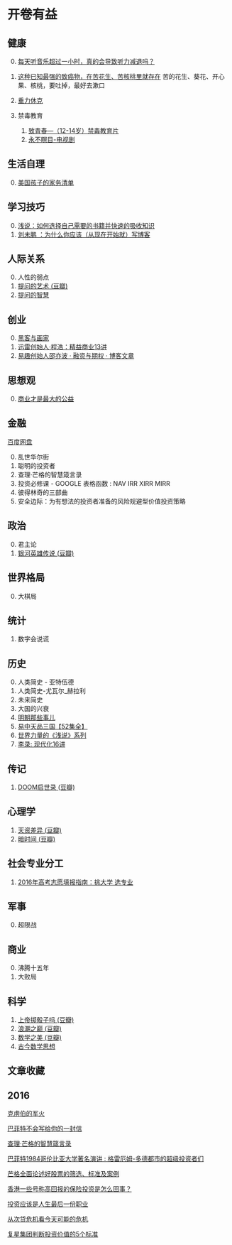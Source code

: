 # 开卷有益

## 健康 

0.  [每天听音乐超过一小时，真的会导致听力减退吗？](http://link.zhihu.com/?target=http%3A//t.cn/RxcG1tr)

0.  [这种已知最强的致癌物，在苦花生、苦核桃里就存在](http://daily.zhihu.com/story/7935870)
    苦的花生、葵花、开心果、核桃，要吐掉，最好去漱口

0.  [重力休克](http://link.zhihu.com/?target=http%3A//baike.baidu.com/item/%25E9%2587%258D%25E5%258A%259B%25E4%25BC%2591%25E5%2585%258B)

0.  禁毒教育
    1.  [致青春—（12-14岁）禁毒教育片](http://link.zhihu.com/?target=http%3A//www.iqiyi.com/w_19rt0krp89.html)
    2.  [永不瞑目-电视剧](http://link.zhihu.com/?target=http%3A//www.iqiyi.com/a_19rrj6umz9.html%3Fvfm%3D2008_aldbd)

## 生活自理

0.  [美国孩子的家务清单](http://link.zhihu.com/?target=http%3A//weibo.com/ttarticle/p/show%3Fid%3D2309404007001419054243)

## 学习技巧

0.  [浅说：如何选择自己需要的书籍并快速的吸收知识](http://link.zhihu.com/?target=http%3A//tieba.baidu.com/p/3410611814%3Fsee_lz%3D1)
0.  [刘未鹏 ：为什么你应该（从现在开始就）写博客](http://link.zhihu.com/?target=http%3A//mindhacks.cn/2009/02/15/why-you-should-start-blogging-now/)

## 人际关系

0.  人性的弱点
0.  [提问的艺术 (豆瓣)](http://link.zhihu.com/?target=https%3A//book.douban.com/subject/25806793/)
0. [提问的智慧](http://link.zhihu.com/?target=https%3A//github.com/ryanhanwu/How-To-Ask-Questions-The-Smart-Way)

##  创业

0.  [黑客与画家](http://link.zhihu.com/?target=https%3A//read.douban.com/ebook/387525/%3Fdcs%3Dsubject-rec%26dcm%3Ddouban%26dct%3D1152971)
0.  [迅雷创始人·程浩：精益商业13讲](http://link.zhihu.com/?target=http%3A//t.cn/R0zt8jl)
0. [易趣创始人邵亦波 · 融资与期权 · 博客文章](http://t.cn/hBt49m)

## 思想观

0.  [商业才是最大的公益](http://link.zhihu.com/?target=http%3A//mp.weixin.qq.com/s%3F__biz%3DMzIwMDk5MjYzMQ%3D%3D%26mid%3D2247486087%26idx%3D2%26sn%3D9fef14e738c955ffb6e10439c5468fa9%26scene%3D0%23wechat_redirect)

## 金融

[百度网盘](https://pan.baidu.com/s/1dFgtWWT)

0. 乱世华尔街
0. 聪明的投资者
0. 查理·芒格的智慧箴言录
0. 投资必修课 - GOOGLE 表格函数 : NAV IRR XIRR MIRR  
0. 彼得林奇的三部曲
0. 安全边际：为有想法的投资者准备的风险规避型价值投资策略

## 政治

0.  君主论
0.  [银河英雄传说 (豆瓣)](http://link.zhihu.com/?target=https%3A//book.douban.com/subject/1418999/)

##  世界格局

0.  大棋局  

##  统计

1.  数字会说谎

## 历史

0.  人类简史 - 亚特伍德  
0.  人类简史-尤瓦尔_赫拉利  
0.  未来简史
0.  大国的兴衰
0.  [明朝那些事儿](http://link.zhihu.com/?target=https%3A//book.douban.com/subject/7163250/)
0.  [易中天品三国【52集全】](http://link.zhihu.com/?target=http%3A//www.bilibili.com/video/av469132/)
0.  [世界力量的《浅说》系列](https://www.zhihu.com/question/49453215)
0.  [李录: 现代化16讲](http://link.zhihu.com/?target=https%3A//www.huxiu.com/member/332940.html)

## 传记  

1.  [DOOM启世录 (豆瓣)](http://link.zhihu.com/?target=https%3A//book.douban.com/subject/1152971/)

## 心理学

1.  [天资差异 (豆瓣)](http://link.zhihu.com/?target=http%3A//t.cn/Rq6JpVW)
2.  [暗时间 (豆瓣)](http://link.zhihu.com/?target=https%3A//book.douban.com/subject/6709809/)

## 社会专业分工  

1.  [2016年高考志愿填报指南：挑大学 选专业](http://link.zhihu.com/?target=https%3A//item.jd.com/11904403.html)

## 军事

0.  超限战

##  商业

0.  沸腾十五年
0.  大败局

##  科学

1.  [上帝掷骰子吗 (豆瓣)](http://link.zhihu.com/?target=https%3A//book.douban.com/subject/1467022/)
2.  [浪潮之巅 (豆瓣)](http://link.zhihu.com/?target=https%3A//book.douban.com/subject/6709783/)
3.  [数学之美 (豆瓣)](http://link.zhihu.com/?target=https%3A//book.douban.com/subject/10750155/)
4.  [古今数学思想](http://link.zhihu.com/?target=https%3A//book.douban.com/series/21993)

## 文章收藏

## 2016

[克虏伯的军火](http://link.zhihu.com/?target=https%3A//book.douban.com/subject/20388325/)

[巴菲特不会写给你的一封信](http://link.zhihu.com/?target=https%3A//xueqiu.com/5780378715/79806017)

[查理·芒格的智慧箴言录](http://link.zhihu.com/?target=https%3A//pan.baidu.com/s/1nvz1FW9)

[巴菲特1984哥伦比亚大学著名演讲 : 格雷厄姆-多德都市的超级投资者们](http://link.zhihu.com/?target=https%3A//www.douban.com/note/346297653/)

[芒格全面论述好股票的筛选、标准及案例](http://link.zhihu.com/?target=http%3A//blog.sina.com.cn/s/blog_80b52cc70102wpdt.html)

[香港一些号称高回报的保险投资是怎么回事？](https://www.zhihu.com/question/24431081/answer/115929304)

[投资应该是人生最后一份职业](http://link.zhihu.com/?target=http%3A//finance.qq.com/a/20160209/006825.htm)

[从次贷危机看今天可能的危机](http://link.zhihu.com/?target=http%3A//jnfq.baijia.baidu.com/article/321677)

[复星集团判断投资价值的5个标准](http://link.zhihu.com/?target=https%3A//xueqiu.com/6722704172/79604174)
